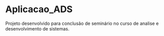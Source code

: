 # Aplicacao_ADS

Projeto desenvolvido para conclusão de seminário no curso de analise e desenvolvimento de sistemas.
